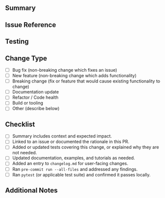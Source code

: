 <!-- Thanks for contributing! Please review CONTRIBUTING.md before submitting. -->

## Summary
<!-- Describe the motivation for this change and what it achieves. Keep it concise but clear. -->

## Issue Reference
<!-- Link to the issue this PR addresses, e.g. Closes #123. If there is no issue, explain why this change is needed. -->

## Testing
<!-- List the commands you ran and relevant environments (OS, Python, hardware). For example:
- `pre-commit run --all-files`
- `pytest`
- Manual verification steps -->

## Change Type
<!-- Select all that apply by replacing the space with an x. -->
- [ ] Bug fix (non-breaking change which fixes an issue)
- [ ] New feature (non-breaking change which adds functionality)
- [ ] Breaking change (fix or feature that would cause existing functionality to change)
- [ ] Documentation update
- [ ] Refactor / Code health
- [ ] Build or tooling
- [ ] Other (describe below)

## Checklist
- [ ] Summary includes context and expected impact.
- [ ] Linked to an issue or documented the rationale in this PR.
- [ ] Added or updated tests covering this change, or explained why they are not needed.
- [ ] Updated documentation, examples, and tutorials as needed.
- [ ] Added an entry to `changelog.md` for user-facing changes.
- [ ] Ran `pre-commit run --all-files` and addressed any findings.
- [ ] Ran `pytest` (or applicable test suite) and confirmed it passes locally.

## Additional Notes
<!-- Optional: include screenshots, deployment notes, follow-up ideas, or anything else reviewers should know. -->
